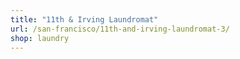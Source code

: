 ```yaml
---
title: "11th & Irving Laundromat"
url: /san-francisco/11th-and-irving-laundromat-3/
shop: laundry
---
```

